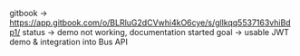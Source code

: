 gitbook -> https://app.gitbook.com/o/BLRluG2dCVwhi4kO6cye/s/gllkqq5537163vhiBdp1/
status -> demo not working, documentation started
goal -> usable JWT demo & integration into Bus API
